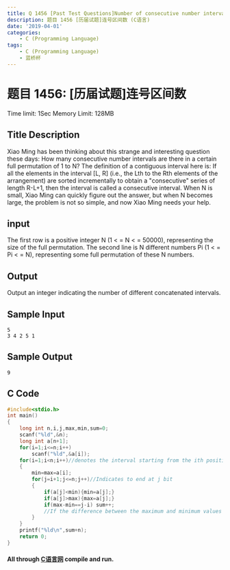 ```yaml
---
title: Q 1456 [Past Test Questions]Number of consecutive number intervals (C Language)
description: 题目 1456 [历届试题]连号区间数 (C语言)
date: '2019-04-01'
categories:
    - C (Programming Language)
tags:
    - C (Programming Language)
    - 蓝桥杯
---
```


# 题目 1456: \[历届试题\]连号区间数
Time limit: 1Sec Memory Limit: 128MB
## Title Description
Xiao Ming has been thinking about this strange and interesting question these days:
How many consecutive number intervals are there in a certain full permutation of 1 to N? The definition of a contiguous interval here is:
If all the elements in the interval [L, R] (i.e., the Lth to the Rth elements of the arrangement) are sorted incrementally to obtain a "consecutive" series of length R-L+1, then the interval is called a consecutive interval.
When N is small, Xiao Ming can quickly figure out the answer, but when N becomes large, the problem is not so simple, and now Xiao Ming needs your help.
## input
The first row is a positive integer N (1 < = N < = 50000), representing the size of the full permutation. 
The second line is N different numbers Pi (1 < = Pi < = N), representing some full permutation of these N numbers.
## Output
Output an integer indicating the number of different concatenated intervals.
## Sample Input
```
5
3 4 2 5 1
```
## Sample Output
```
9
```
## C Code
```c
#include<stdio.h>
int main()
{
	long int n,i,j,max,min,sum=0;
	scanf("%ld",&n);
	long int a[n+1];    
	for(i=1;i<=n;i++)
		scanf("%ld",&a[i]);
	for(i=1;i<n;i++)//denotes the interval starting from the ith position 
	{
		min=max=a[i];
		for(j=i+1;j<=n;j++)//Indicates to end at j bit
		{    
    		if(a[j]<min){min=a[j];}
    		if(a[j]>max){max=a[j];}
			if(max-min==j-i) sum++; 
			//If the difference between the maximum and minimum values of an interval is equal to the current number of intervals j-i, then the interval must be continuous after necessarily rearranging 
		}
	}
	printf("%ld\n",sum+n);
	return 0;
}
```
#### All through [C语言网](https://www.dotcpp.com/) compile and run.